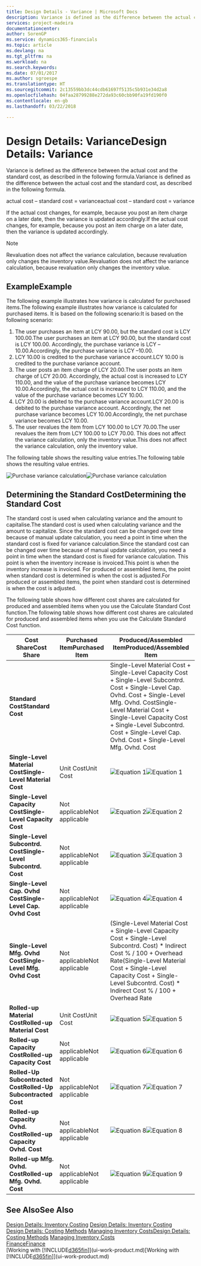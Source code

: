 ```yaml
---
title: Design Details - Variance | Microsoft Docs
description: Variance is defined as the difference between the actual cost and the standard cost, as described in the following formula.
services: project-madeira
documentationcenter: 
author: SorenGP
ms.service: dynamics365-financials
ms.topic: article
ms.devlang: na
ms.tgt_pltfrm: na
ms.workload: na
ms.search.keywords: 
ms.date: 07/01/2017
ms.author: sgroespe
ms.translationtype: HT
ms.sourcegitcommit: 2c13559bb3dc44cdb61697f5135c5b931e34d2a8
ms.openlocfilehash: 04faa28799288e272da93c60cbb90fa19fd190f0
ms.contentlocale: en-gb
ms.lasthandoff: 03/22/2018

---
```

# <a name="design-details-variance"></a><span data-ttu-id="8f669-103">Design Details: Variance</span><span class="sxs-lookup"><span data-stu-id="8f669-103">Design Details: Variance</span></span>
<span data-ttu-id="8f669-104">Variance is defined as the difference between the actual cost and the standard cost, as described in the following formula.</span><span class="sxs-lookup"><span data-stu-id="8f669-104">Variance is defined as the difference between the actual cost and the standard cost, as described in the following formula.</span></span>  

 <span data-ttu-id="8f669-105">actual cost – standard cost = variance</span><span class="sxs-lookup"><span data-stu-id="8f669-105">actual cost – standard cost = variance</span></span>  

 <span data-ttu-id="8f669-106">If the actual cost changes, for example, because you post an item charge on a later date, then the variance is updated accordingly.</span><span class="sxs-lookup"><span data-stu-id="8f669-106">If the actual cost changes, for example, because you post an item charge on a later date, then the variance is updated accordingly.</span></span>  

> [!NOTE]  
>  <span data-ttu-id="8f669-107">Revaluation does not affect the variance calculation, because revaluation only changes the inventory value.</span><span class="sxs-lookup"><span data-stu-id="8f669-107">Revaluation does not affect the variance calculation, because revaluation only changes the inventory value.</span></span>  

## <a name="example"></a><span data-ttu-id="8f669-108">Example</span><span class="sxs-lookup"><span data-stu-id="8f669-108">Example</span></span>  
 <span data-ttu-id="8f669-109">The following example illustrates how variance is calculated for purchased items.</span><span class="sxs-lookup"><span data-stu-id="8f669-109">The following example illustrates how variance is calculated for purchased items.</span></span> <span data-ttu-id="8f669-110">It is based on the following scenario:</span><span class="sxs-lookup"><span data-stu-id="8f669-110">It is based on the following scenario:</span></span>  

1.  <span data-ttu-id="8f669-111">The user purchases an item at LCY 90.00, but the standard cost is LCY 100.00.</span><span class="sxs-lookup"><span data-stu-id="8f669-111">The user purchases an item at LCY 90.00, but the standard cost is LCY 100.00.</span></span> <span data-ttu-id="8f669-112">Accordingly, the purchase variance is LCY –10.00.</span><span class="sxs-lookup"><span data-stu-id="8f669-112">Accordingly, the purchase variance is LCY –10.00.</span></span>  
2.  <span data-ttu-id="8f669-113">LCY 10.00 is credited to the purchase variance account.</span><span class="sxs-lookup"><span data-stu-id="8f669-113">LCY 10.00 is credited to the purchase variance account.</span></span>  
3.  <span data-ttu-id="8f669-114">The user posts an item charge of LCY 20.00.</span><span class="sxs-lookup"><span data-stu-id="8f669-114">The user posts an item charge of LCY 20.00.</span></span> <span data-ttu-id="8f669-115">Accordingly, the actual cost is increased to LCY 110.00, and the value of the purchase variance becomes LCY 10.00.</span><span class="sxs-lookup"><span data-stu-id="8f669-115">Accordingly, the actual cost is increased to LCY 110.00, and the value of the purchase variance becomes LCY 10.00.</span></span>  
4.  <span data-ttu-id="8f669-116">LCY 20.00 is debited to the purchase variance account.</span><span class="sxs-lookup"><span data-stu-id="8f669-116">LCY 20.00 is debited to the purchase variance account.</span></span> <span data-ttu-id="8f669-117">Accordingly, the net purchase variance becomes LCY 10.00.</span><span class="sxs-lookup"><span data-stu-id="8f669-117">Accordingly, the net purchase variance becomes LCY 10.00.</span></span>  
5.  <span data-ttu-id="8f669-118">The user revalues the item from LCY 100.00 to LCY 70.00.</span><span class="sxs-lookup"><span data-stu-id="8f669-118">The user revalues the item from LCY 100.00 to LCY 70.00.</span></span> <span data-ttu-id="8f669-119">This does not affect the variance calculation, only the inventory value.</span><span class="sxs-lookup"><span data-stu-id="8f669-119">This does not affect the variance calculation, only the inventory value.</span></span>  

 <span data-ttu-id="8f669-120">The following table shows the resulting value entries.</span><span class="sxs-lookup"><span data-stu-id="8f669-120">The following table shows the resulting value entries.</span></span>  

 <span data-ttu-id="8f669-121">![Purchase variance calculation](media/design_details_inventory_costing_11_purchase_variance.png "design_details_inventory_costing_11_purchase_variance")</span><span class="sxs-lookup"><span data-stu-id="8f669-121">![Purchase variance calculation](media/design_details_inventory_costing_11_purchase_variance.png "design_details_inventory_costing_11_purchase_variance")</span></span>  

## <a name="determining-the-standard-cost"></a><span data-ttu-id="8f669-122">Determining the Standard Cost</span><span class="sxs-lookup"><span data-stu-id="8f669-122">Determining the Standard Cost</span></span>  
 <span data-ttu-id="8f669-123">The standard cost is used when calculating variance and the amount to capitalise.</span><span class="sxs-lookup"><span data-stu-id="8f669-123">The standard cost is used when calculating variance and the amount to capitalize.</span></span> <span data-ttu-id="8f669-124">Since the standard cost can be changed over time because of manual update calculation, you need a point in time when the standard cost is fixed for variance calculation.</span><span class="sxs-lookup"><span data-stu-id="8f669-124">Since the standard cost can be changed over time because of manual update calculation, you need a point in time when the standard cost is fixed for variance calculation.</span></span> <span data-ttu-id="8f669-125">This point is when the inventory increase is invoiced.</span><span class="sxs-lookup"><span data-stu-id="8f669-125">This point is when the inventory increase is invoiced.</span></span> <span data-ttu-id="8f669-126">For produced or assembled items, the point when standard cost is determined is when the cost is adjusted.</span><span class="sxs-lookup"><span data-stu-id="8f669-126">For produced or assembled items, the point when standard cost is determined is when the cost is adjusted.</span></span>  

 <span data-ttu-id="8f669-127">The following table shows how different cost shares are calculated for produced and assembled items when you use the Calculate Standard Cost function.</span><span class="sxs-lookup"><span data-stu-id="8f669-127">The following table shows how different cost shares are calculated for produced and assembled items when you use the Calculate Standard Cost function.</span></span>  

|<span data-ttu-id="8f669-128">Cost Share</span><span class="sxs-lookup"><span data-stu-id="8f669-128">Cost Share</span></span>|<span data-ttu-id="8f669-129">Purchased Item</span><span class="sxs-lookup"><span data-stu-id="8f669-129">Purchased Item</span></span>|<span data-ttu-id="8f669-130">Produced/Assembled Item</span><span class="sxs-lookup"><span data-stu-id="8f669-130">Produced/Assembled Item</span></span>|  
|----------------|--------------------|------------------------------|  
|<span data-ttu-id="8f669-131">**Standard Cost**</span><span class="sxs-lookup"><span data-stu-id="8f669-131">**Standard Cost**</span></span>||<span data-ttu-id="8f669-132">Single-Level Material Cost + Single-Level Capacity Cost + Single-Level Subcontrd. Cost + Single-Level Cap. Ovhd. Cost + Single-Level Mfg. Ovhd. Cost</span><span class="sxs-lookup"><span data-stu-id="8f669-132">Single-Level Material Cost + Single-Level Capacity Cost + Single-Level Subcontrd. Cost + Single-Level Cap. Ovhd. Cost + Single-Level Mfg. Ovhd. Cost</span></span>|  
|<span data-ttu-id="8f669-133">**Single-Level Material Cost**</span><span class="sxs-lookup"><span data-stu-id="8f669-133">**Single-Level Material Cost**</span></span>|<span data-ttu-id="8f669-134">Unit Cost</span><span class="sxs-lookup"><span data-stu-id="8f669-134">Unit Cost</span></span>|<span data-ttu-id="8f669-135">![Equation 1](media/design_details_inventory_costing_11_equation_1.png "design_details_inventory_costing_11_equation_1")</span><span class="sxs-lookup"><span data-stu-id="8f669-135">![Equation 1](media/design_details_inventory_costing_11_equation_1.png "design_details_inventory_costing_11_equation_1")</span></span>|  
|<span data-ttu-id="8f669-136">**Single-Level Capacity Cost**</span><span class="sxs-lookup"><span data-stu-id="8f669-136">**Single-Level Capacity Cost**</span></span>|<span data-ttu-id="8f669-137">Not applicable</span><span class="sxs-lookup"><span data-stu-id="8f669-137">Not applicable</span></span>|<span data-ttu-id="8f669-138">![Equation 2](media/design_details_inventory_costing_11_equation_2.png "design_details_inventory_costing_11_equation_2")</span><span class="sxs-lookup"><span data-stu-id="8f669-138">![Equation 2](media/design_details_inventory_costing_11_equation_2.png "design_details_inventory_costing_11_equation_2")</span></span>|  
|<span data-ttu-id="8f669-139">**Single-Level Subcontrd. Cost**</span><span class="sxs-lookup"><span data-stu-id="8f669-139">**Single-Level Subcontrd. Cost**</span></span>|<span data-ttu-id="8f669-140">Not applicable</span><span class="sxs-lookup"><span data-stu-id="8f669-140">Not applicable</span></span>|<span data-ttu-id="8f669-141">![Equation 3](media/design_details_inventory_costing_11_equation_3.png "design_details_inventory_costing_11_equation_3")</span><span class="sxs-lookup"><span data-stu-id="8f669-141">![Equation 3](media/design_details_inventory_costing_11_equation_3.png "design_details_inventory_costing_11_equation_3")</span></span>|  
|<span data-ttu-id="8f669-142">**Single-Level Cap. Ovhd Cost**</span><span class="sxs-lookup"><span data-stu-id="8f669-142">**Single-Level Cap. Ovhd Cost**</span></span>|<span data-ttu-id="8f669-143">Not applicable</span><span class="sxs-lookup"><span data-stu-id="8f669-143">Not applicable</span></span>|<span data-ttu-id="8f669-144">![Equation 4](media/design_details_inventory_costing_11_equation_4.png "design_details_inventory_costing_11_equation_4")</span><span class="sxs-lookup"><span data-stu-id="8f669-144">![Equation 4](media/design_details_inventory_costing_11_equation_4.png "design_details_inventory_costing_11_equation_4")</span></span>|  
|<span data-ttu-id="8f669-145">**Single-Level Mfg. Ovhd Cost**</span><span class="sxs-lookup"><span data-stu-id="8f669-145">**Single-Level Mfg. Ovhd Cost**</span></span>|<span data-ttu-id="8f669-146">Not applicable</span><span class="sxs-lookup"><span data-stu-id="8f669-146">Not applicable</span></span>|<span data-ttu-id="8f669-147">(Single-Level Material Cost + Single-Level Capacity Cost + Single-Level Subcontrd. Cost) \* Indirect Cost % / 100 + Overhead Rate</span><span class="sxs-lookup"><span data-stu-id="8f669-147">(Single-Level Material Cost + Single-Level Capacity Cost + Single-Level Subcontrd. Cost) \* Indirect Cost % / 100 + Overhead Rate</span></span>|  
|<span data-ttu-id="8f669-148">**Rolled-up Material Cost**</span><span class="sxs-lookup"><span data-stu-id="8f669-148">**Rolled-up Material Cost**</span></span>|<span data-ttu-id="8f669-149">Unit Cost</span><span class="sxs-lookup"><span data-stu-id="8f669-149">Unit Cost</span></span>|<span data-ttu-id="8f669-150">![Equation 5](media/design_details_inventory_costing_11_equation_5.png "design_details_inventory_costing_11_equation_5")</span><span class="sxs-lookup"><span data-stu-id="8f669-150">![Equation 5](media/design_details_inventory_costing_11_equation_5.png "design_details_inventory_costing_11_equation_5")</span></span>|  
|<span data-ttu-id="8f669-151">**Rolled-up Capacity Cost**</span><span class="sxs-lookup"><span data-stu-id="8f669-151">**Rolled-up Capacity Cost**</span></span>|<span data-ttu-id="8f669-152">Not applicable</span><span class="sxs-lookup"><span data-stu-id="8f669-152">Not applicable</span></span>|<span data-ttu-id="8f669-153">![Equation 6](media/design_details_inventory_costing_11_equation_6.png "design_details_inventory_costing_11_equation_6")</span><span class="sxs-lookup"><span data-stu-id="8f669-153">![Equation 6](media/design_details_inventory_costing_11_equation_6.png "design_details_inventory_costing_11_equation_6")</span></span>|  
|<span data-ttu-id="8f669-154">**Rolled-Up Subcontracted Cost**</span><span class="sxs-lookup"><span data-stu-id="8f669-154">**Rolled-Up Subcontracted Cost**</span></span>|<span data-ttu-id="8f669-155">Not applicable</span><span class="sxs-lookup"><span data-stu-id="8f669-155">Not applicable</span></span>|<span data-ttu-id="8f669-156">![Equation 7](media/design_details_inventory_costing_11_equation_7.png "design_details_inventory_costing_11_equation_7")</span><span class="sxs-lookup"><span data-stu-id="8f669-156">![Equation 7](media/design_details_inventory_costing_11_equation_7.png "design_details_inventory_costing_11_equation_7")</span></span>|  
|<span data-ttu-id="8f669-157">**Rolled-up Capacity Ovhd. Cost**</span><span class="sxs-lookup"><span data-stu-id="8f669-157">**Rolled-up Capacity Ovhd. Cost**</span></span>|<span data-ttu-id="8f669-158">Not applicable</span><span class="sxs-lookup"><span data-stu-id="8f669-158">Not applicable</span></span>|<span data-ttu-id="8f669-159">![Equation 8](media/design_details_inventory_costing_11_equation_8.png "design_details_inventory_costing_11_equation_8")</span><span class="sxs-lookup"><span data-stu-id="8f669-159">![Equation 8](media/design_details_inventory_costing_11_equation_8.png "design_details_inventory_costing_11_equation_8")</span></span>|  
|<span data-ttu-id="8f669-160">**Rolled-up Mfg. Ovhd. Cost**</span><span class="sxs-lookup"><span data-stu-id="8f669-160">**Rolled-up Mfg. Ovhd. Cost**</span></span>|<span data-ttu-id="8f669-161">Not applicable</span><span class="sxs-lookup"><span data-stu-id="8f669-161">Not applicable</span></span>|<span data-ttu-id="8f669-162">![Equation 9](media/design_details_inventory_costing_11_equation_9.png "design_details_inventory_costing_11_equation_9")</span><span class="sxs-lookup"><span data-stu-id="8f669-162">![Equation 9](media/design_details_inventory_costing_11_equation_9.png "design_details_inventory_costing_11_equation_9")</span></span>|  

## <a name="see-also"></a><span data-ttu-id="8f669-163">See Also</span><span class="sxs-lookup"><span data-stu-id="8f669-163">See Also</span></span>  
 <span data-ttu-id="8f669-164">[Design Details: Inventory Costing](design-details-inventory-costing.md) </span><span class="sxs-lookup"><span data-stu-id="8f669-164">[Design Details: Inventory Costing](design-details-inventory-costing.md) </span></span>  
 <span data-ttu-id="8f669-165">[Design Details: Costing Methods](design-details-costing-methods.md) [Managing Inventory Costs](finance-manage-inventory-costs.md)</span><span class="sxs-lookup"><span data-stu-id="8f669-165">[Design Details: Costing Methods](design-details-costing-methods.md) [Managing Inventory Costs](finance-manage-inventory-costs.md)</span></span>  
 [<span data-ttu-id="8f669-166">Finance</span><span class="sxs-lookup"><span data-stu-id="8f669-166">Finance</span></span>](finance.md)  
 <span data-ttu-id="8f669-167">[Working with [!INCLUDE[d365fin](includes/d365fin_md.md)]](ui-work-product.md)</span><span class="sxs-lookup"><span data-stu-id="8f669-167">[Working with [!INCLUDE[d365fin](includes/d365fin_md.md)]](ui-work-product.md)</span></span>

